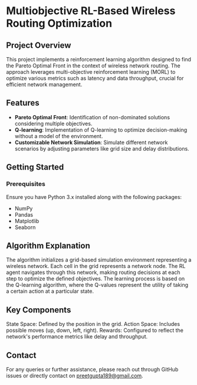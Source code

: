 # Multiobjective RL-Based Wireless Routing Optimization

## Project Overview

This project implements a reinforcement learning algorithm designed to find the Pareto Optimal Front in the context of wireless network routing. The approach leverages multi-objective reinforcement learning (MORL) to optimize various metrics such as latency and data throughput, crucial for efficient network management.

## Features

- **Pareto Optimal Front**: Identification of non-dominated solutions considering multiple objectives.
- **Q-learning**: Implementation of Q-learning to optimize decision-making without a model of the environment.
- **Customizable Network Simulation**: Simulate different network scenarios by adjusting parameters like grid size and delay distributions.

## Getting Started

### Prerequisites

Ensure you have Python 3.x installed along with the following packages:
- NumPy
- Pandas
- Matplotlib
- Seaborn

## Algorithm Explanation
The algorithm initializes a grid-based simulation environment representing a wireless network. Each cell in the grid represents a network node. The RL agent navigates through this network, making routing decisions at each step to optimize the defined objectives. The learning process is based on the Q-learning algorithm, where the Q-values represent the utility of taking a certain action at a particular state.

## Key Components
State Space: Defined by the position in the grid.
Action Space: Includes possible moves (up, down, left, right).
Rewards: Configured to reflect the network's performance metrics like delay and throughput.

 ## Contact
For any queries or further assistance, please reach out through GitHub issues or directly contact on preetgupta189@gmail.com.
